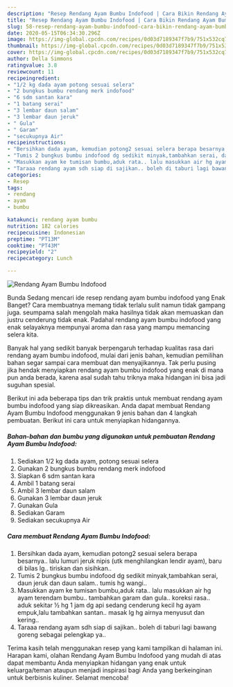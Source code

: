 ```yaml
---
description: "Resep Rendang Ayam Bumbu Indofood | Cara Bikin Rendang Ayam Bumbu Indofood Yang Sedap"
title: "Resep Rendang Ayam Bumbu Indofood | Cara Bikin Rendang Ayam Bumbu Indofood Yang Sedap"
slug: 58-resep-rendang-ayam-bumbu-indofood-cara-bikin-rendang-ayam-bumbu-indofood-yang-sedap
date: 2020-05-15T06:34:30.296Z
image: https://img-global.cpcdn.com/recipes/0d03d7189347f7b9/751x532cq70/rendang-ayam-bumbu-indofood-foto-resep-utama.jpg
thumbnail: https://img-global.cpcdn.com/recipes/0d03d7189347f7b9/751x532cq70/rendang-ayam-bumbu-indofood-foto-resep-utama.jpg
cover: https://img-global.cpcdn.com/recipes/0d03d7189347f7b9/751x532cq70/rendang-ayam-bumbu-indofood-foto-resep-utama.jpg
author: Della Simmons
ratingvalue: 3.8
reviewcount: 11
recipeingredient:
- "1/2 kg dada ayam potong sesuai selera"
- "2 bungkus bumbu rendang merk indofood"
- "6 sdm santan kara"
- "1 batang serai"
- "3 lembar daun salam"
- "3 lembar daun jeruk"
- " Gula"
- " Garam"
- "secukupnya Air"
recipeinstructions:
- "Bersihkan dada ayam, kemudian potong2 sesuai selera berapa besarnya.. lalu lumuri jeruk nipis (utk menghilangkan lendir ayam), baru di bilas lg.. tiriskan dan sisihkan.."
- "Tumis 2 bungkus bumbu indofood dg sedikit minyak,tambahkan serai, daun jeruk dan daun salam.. tumis hg wangi.."
- "Masukkan ayam ke tumisan bumbu,aduk rata.. lalu masukkan air hg ayam terendam bumbu.. tambahkan garam dan gula.. koreksi rasa.. aduk sekitar ½ hg 1 jam dg api sedang cenderung kecil hg ayam empuk,lalu tambahkan santan.. masak lg hg airnya menyusut dan kering.."
- "Taraaa rendang ayam sdh siap di sajikan.. boleh di taburi lagi bawang goreng sebagai pelengkap ya.."
categories:
- Resep
tags:
- rendang
- ayam
- bumbu

katakunci: rendang ayam bumbu 
nutrition: 182 calories
recipecuisine: Indonesian
preptime: "PT13M"
cooktime: "PT43M"
recipeyield: "2"
recipecategory: Lunch

---
```



![Rendang Ayam Bumbu Indofood](https://img-global.cpcdn.com/recipes/0d03d7189347f7b9/751x532cq70/rendang-ayam-bumbu-indofood-foto-resep-utama.jpg)

Bunda Sedang mencari ide resep rendang ayam bumbu indofood yang Enak Banget? Cara membuatnya memang tidak terlalu sulit namun tidak gampang juga. seumpama salah mengolah maka hasilnya tidak akan memuaskan dan justru cenderung tidak enak. Padahal rendang ayam bumbu indofood yang enak selayaknya mempunyai aroma dan rasa yang mampu memancing selera kita.



Banyak hal yang sedikit banyak berpengaruh terhadap kualitas rasa dari rendang ayam bumbu indofood, mulai dari jenis bahan, kemudian pemilihan bahan segar sampai cara membuat dan menyajikannya. Tak perlu pusing jika hendak menyiapkan rendang ayam bumbu indofood yang enak di mana pun anda berada, karena asal sudah tahu triknya maka hidangan ini bisa jadi suguhan spesial.


Berikut ini ada beberapa tips dan trik praktis untuk membuat rendang ayam bumbu indofood yang siap dikreasikan. Anda dapat membuat Rendang Ayam Bumbu Indofood menggunakan 9 jenis bahan dan 4 langkah pembuatan. Berikut ini cara untuk menyiapkan hidangannya.

<!--inarticleads1-->

##### Bahan-bahan dan bumbu yang digunakan untuk pembuatan Rendang Ayam Bumbu Indofood:

1. Sediakan 1/2 kg dada ayam, potong sesuai selera
1. Gunakan 2 bungkus bumbu rendang merk indofood
1. Siapkan 6 sdm santan kara
1. Ambil 1 batang serai
1. Ambil 3 lembar daun salam
1. Gunakan 3 lembar daun jeruk
1. Gunakan  Gula
1. Sediakan  Garam
1. Sediakan secukupnya Air




<!--inarticleads2-->

##### Cara membuat Rendang Ayam Bumbu Indofood:

1. Bersihkan dada ayam, kemudian potong2 sesuai selera berapa besarnya.. lalu lumuri jeruk nipis (utk menghilangkan lendir ayam), baru di bilas lg.. tiriskan dan sisihkan..
1. Tumis 2 bungkus bumbu indofood dg sedikit minyak,tambahkan serai, daun jeruk dan daun salam.. tumis hg wangi..
1. Masukkan ayam ke tumisan bumbu,aduk rata.. lalu masukkan air hg ayam terendam bumbu.. tambahkan garam dan gula.. koreksi rasa.. aduk sekitar ½ hg 1 jam dg api sedang cenderung kecil hg ayam empuk,lalu tambahkan santan.. masak lg hg airnya menyusut dan kering..
1. Taraaa rendang ayam sdh siap di sajikan.. boleh di taburi lagi bawang goreng sebagai pelengkap ya..




Terima kasih telah menggunakan resep yang kami tampilkan di halaman ini. Harapan kami, olahan Rendang Ayam Bumbu Indofood yang mudah di atas dapat membantu Anda menyiapkan hidangan yang enak untuk keluarga/teman ataupun menjadi inspirasi bagi Anda yang berkeinginan untuk berbisnis kuliner. Selamat mencoba!

